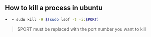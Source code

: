 ## How to kill a process in ubuntu
```bash
➜  ~ sudo kill -9 $(sudo lsof -t -i:$PORT)
```
> $PORT must be replaced with the port number you want to kill

